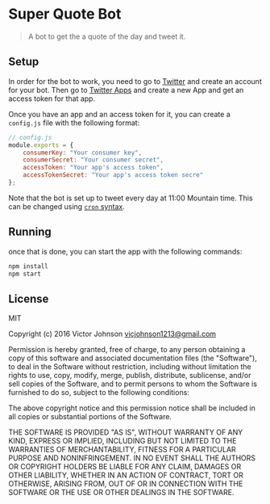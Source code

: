 # Super Quote Bot

> A bot to get the a quote of the day and tweet it.

## Setup

In order for the bot to work, you need to go to [Twitter](https://twitter.com) and create an account for your bot.  Then go to [Twitter Apps](https://apps.twitter.com) and create a new App and get an access token for that app.

Once you have an app and an access token for it, you can create a `config.js` file with the following format:

```javascript
// config.js
module.exports = {
    consumerKey: "Your consumer key",
    consumerSecret: "Your consumer secret",
    accessToken: "Your app's access token",
    accessTokenSecret: "Your app's access token secre"
};
```

Note that the bot is set up to tweet every day at 11:00 Mountain time.  This can be changed using [`cron` syntax](https://en.wikipedia.org/wiki/Cron).

## Running

once that is done, you can start the app with the following commands:

```bash
npm install
npm start
```

## License

MIT

Copyright (c) 2016 Victor Johnson vicjohnson1213@gmail.com

Permission is hereby granted, free of charge, to any person obtaining a copy of this software and associated documentation files (the "Software"), to deal in the Software without restriction, including without limitation the rights to use, copy, modify, merge, publish, distribute, sublicense, and/or sell copies of the Software, and to permit persons to whom the Software is furnished to do so, subject to the following conditions:

The above copyright notice and this permission notice shall be included in all copies or substantial portions of the Software.

THE SOFTWARE IS PROVIDED "AS IS", WITHOUT WARRANTY OF ANY KIND, EXPRESS OR IMPLIED, INCLUDING BUT NOT LIMITED TO THE WARRANTIES OF MERCHANTABILITY, FITNESS FOR A PARTICULAR PURPOSE AND NONINFRINGEMENT. IN NO EVENT SHALL THE AUTHORS OR COPYRIGHT HOLDERS BE LIABLE FOR ANY CLAIM, DAMAGES OR OTHER LIABILITY, WHETHER IN AN ACTION OF CONTRACT, TORT OR OTHERWISE, ARISING FROM, OUT OF OR IN CONNECTION WITH THE SOFTWARE OR THE USE OR OTHER DEALINGS IN THE SOFTWARE.